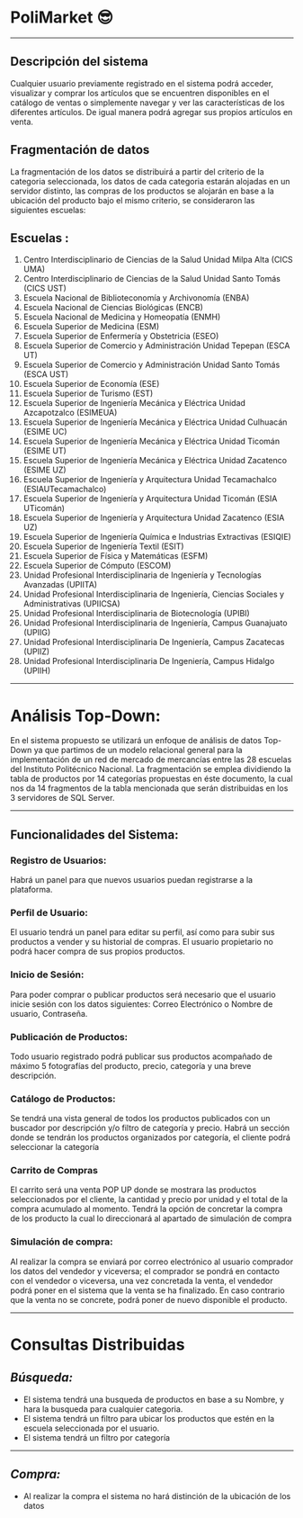 # PoliMarket :sunglasses:
---
## Descripción del sistema

Cualquier usuario previamente registrado en el sistema podrá acceder, visualizar y comprar los artículos que se encuentren disponibles en el catálogo de ventas  o simplemente navegar y ver las características de los diferentes artículos.
De igual manera podrá agregar sus propios artículos en venta.

## Fragmentación de datos

La fragmentación de los datos se distribuirá a partir del criterio de la categoria seleccionada, los datos de cada categoria estarán alojadas en un servidor distinto, las compras de los productos se alojarán en base a la ubicación del producto bajo el mismo criterio, se consideraron las siguientes escuelas:

**Escuelas :**
---------------
1. Centro Interdisciplinario de Ciencias de la Salud Unidad Milpa Alta (CICS UMA)
2. Centro Interdisciplinario de Ciencias de la Salud Unidad Santo Tomás (CICS UST)
3. Escuela Nacional de Biblioteconomía y Archivonomía (ENBA)
4. Escuela Nacional de Ciencias Biológicas (ENCB)
5. Escuela Nacional de Medicina y Homeopatía (ENMH)
6. Escuela Superior de Medicina (ESM)
7. Escuela Superior de Enfermería y Obstetricia (ESEO)
8. Escuela Superior de Comercio y Administración Unidad Tepepan (ESCA UT)
9. Escuela Superior de Comercio y Administración Unidad Santo Tomás (ESCA UST)
10. Escuela Superior de Economía (ESE)
11. Escuela Superior de Turismo (EST)
12. Escuela Superior de Ingeniería Mecánica y Eléctrica Unidad Azcapotzalco (ESIMEUA)
13. Escuela Superior de Ingeniería Mecánica y Eléctrica Unidad Culhuacán (ESIME UC)
14. Escuela Superior de Ingeniería Mecánica y Eléctrica Unidad Ticomán (ESIME UT)
15. Escuela Superior de Ingeniería Mecánica y Eléctrica Unidad Zacatenco (ESIME UZ)
16. Escuela Superior de Ingeniería y Arquitectura Unidad Tecamachalco (ESIAUTecamachalco)
17. Escuela Superior de Ingeniería y Arquitectura Unidad Ticomán (ESIA UTicomán)
18. Escuela Superior de Ingeniería y Arquitectura Unidad Zacatenco (ESIA UZ)
19. Escuela Superior de Ingeniería Química e Industrias Extractivas (ESIQIE)
20. Escuela Superior de Ingeniería Textil (ESIT)
21. Escuela Superior de Física y Matemáticas (ESFM)
22. Escuela Superior de Cómputo (ESCOM)
23. Unidad Profesional Interdisciplinaria de Ingeniería y Tecnologías Avanzadas (UPIITA)
24. Unidad Profesional Interdisciplinaria de Ingeniería, Ciencias Sociales y Administrativas (UPIICSA)
25. Unidad Profesional Interdisciplinaria de Biotecnología (UPIBI)
26. Unidad Profesional Interdisciplinaria de Ingeniería, Campus Guanajuato (UPIIG)
27. Unidad Profesional Interdisciplinaria De Ingeniería, Campus Zacatecas (UPIIZ)
28. Unidad Profesional Interdisciplinaria De Ingeniería, Campus Hidalgo (UPIIH)
---
# Análisis Top-Down:
En el sistema propuesto se utilizará un enfoque de análisis de datos Top-Down ya que partimos de un modelo relacional general para la implementación de un red de mercado de mercancías entre las 28 escuelas del Instituto Politécnico Nacional. La fragmentación se emplea dividiendo la tabla de productos por 14 categorías propuestas en éste documento, la cual nos da 14 fragmentos de la tabla mencionada que serán distribuidas en los 3 servidores de SQL Server.

---
## Funcionalidades del Sistema:

### Registro de Usuarios: 
Habrá un panel para que nuevos usuarios puedan registrarse a la plataforma.

### Perfil de Usuario:
El usuario tendrá un panel para editar su perfil, así como para subir sus productos a vender y su historial de compras.
El usuario propietario no podrá hacer compra de sus propios productos.

### Inicio de Sesión:
Para poder comprar o publicar productos será necesario que el usuario inicie  sesión con los datos siguientes: Correo Electrónico o Nombre de usuario, Contraseña.

### Publicación de Productos:
Todo usuario registrado podrá publicar sus productos acompañado de máximo 5 fotografías del producto, precio, categoría y una breve descripción.

### Catálogo de Productos:
Se tendrá una vista general de todos los productos publicados con un buscador por descripción y/o filtro de categoría y precio.
Habrá un sección donde se tendrán los productos organizados por categoría, el cliente podrá seleccionar la categoría  

### Carrito de Compras
El carrito será una venta POP UP donde se mostrara las productos seleccionados por el cliente, la cantidad y precio por unidad y el total de la compra acumulado al momento.
Tendrá la opción de concretar la compra de los producto la cual lo direccionará al apartado de simulación de compra

### Simulación de compra:
Al realizar la compra se enviará por correo electrónico al usuario comprador los datos del vendedor y viceversa; el comprador se pondrá en contacto con el vendedor o viceversa, una vez concretada la venta, el vendedor podrá poner en el sistema que la venta se ha finalizado. En caso contrario que la venta no se concrete, podrá poner de nuevo disponible el producto.

---
# Consultas Distribuidas
*Búsqueda:*
---------------
* El sistema tendrá una busqueda de productos en base a su Nombre, y hara la busqueda para cualquier categoria.
* El sistema tendrá un filtro para ubicar los productos que estén en la escuela seleccionada por el usuario.
* El sistema tendrá un filtro por categoría
---
*Compra:*
---------------
* Al realizar la compra el sistema no hará distinción de la ubicación de los datos
